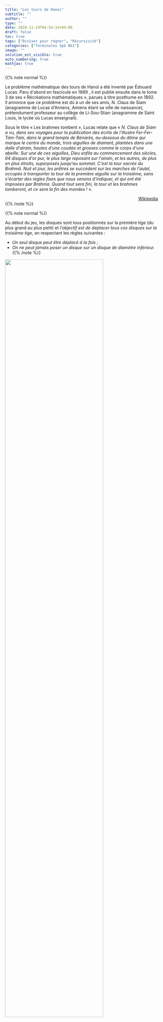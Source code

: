 ```yaml
---
title: "Les tours de Hanoï"
subtitle: ""
author: ""
type: ""
date: 2020-11-24T04:54:14+04:00
draft: false
toc: true
tags: ["Diviser pour régner", "Récursivité"]
categories: ["Terminales Spé NSI"]
image: ""
solution_est_visible: true
auto_numbering: true
mathjax: true
---
```



{{% note normal %}}

Le problème mathématique des tours de Hanoï a été inventé par Édouard Lucas. Paru d'abord en fascicule en 1889 , il est publié ensuite dans le tome 3 de ses «&nbsp;Récréations mathématiques&nbsp;», parues à titre posthume en 1892. Il annonce que ce problème est dû à un de ses amis, N. Claus de Siam (anagramme de Lucas d'Amiens, Amiens étant sa ville de naissance), prétendument professeur au collège de Li-Sou-Stian (anagramme de Saint Louis, le lycée où Lucas enseignait).

Sous le titre «&nbsp;Les brahmes tombent&nbsp;», Lucas relate que «&nbsp;*N. Claus de Siam a vu, dans ses voyages pour la publication des écrits de l'illustre Fer-Fer-Tam-Tam, dans le grand temple de Bénarès, au-dessous du dôme qui marque le centre du monde, trois aiguilles de diamant, plantées dans une dalle d'airain, hautes d'une coudée et grosses comme le corps d'une abeille.* *Sur une de ces aiguilles, Dieu enfila au commencement des siècles, 64 disques d'or pur, le plus large reposant sur l'airain, et les autres, de plus en plus étroits, superposés jusqu'au sommet. C'est la tour sacrée du Brahmâ.* *Nuit et jour, les prêtres se succèdent sur les marches de l'autel, occupés à transporter la tour de la première aiguille sur la troisième, sans s'écarter des règles fixes que nous venons d'indiquer, et qui ont été imposées par Brahma.* *Quand tout sera fini, la tour et les brahmes tomberont, et ce sera la fin des mondes&nbsp;!*&nbsp;».

<div style="text-align: right;">
<a href="https://fr.wikipedia.org/wiki/Tours_de_Hanoï" target="_blank">Wikipedia</a>
</div>
{{% /note %}}

{{% note normal %}}

Au début du jeu, les disques sont tous positionnés sur la première tige (du plus grand au plus petit) et *l’objectif est de déplacer tous ces disques sur la troisième tige*, en respectant les règles suivantes :

- *Un seul disque peut être déplacé à la fois ;*
- *On ne peut jamais poser un disque sur un disque de diamètre inférieur.*
{{% /note %}}

<img src="/terminales-nsi/chap-10/chap-10-3-1.png" alt="" width="80%" />

1. Numéroter chaque disque pour un empilement à 4 disques et écrire l'enchaînement des étapes nécessaires à la réalisation de la tâche.

2. Faire émerger le raisonnement récursif qui permet de résoudre le problème.
{{% solution "Réponse" %}}
Pour pouvoir déplacer le dernier disque (celui du dessous), il est nécessaire de déplacer les $n − 1$ disques qui le couvrent sur la tige centrale. Une fois ces déplacements effectués, on peut le déplacer sur la troisième tige. Il reste alors à déplacer les $n − 1$ autres disques vers la troisième tige.

<img src="/terminales-nsi/chap-10/chap-10-3-2.png" alt="" width="" />

{{% /solution %}}

3. Écrire le code de la fonction dont la spécification est

```python
def hanoi(n: int, debut: int = 1, milieu: int = 2, fin: int = 3) -> None:
    """
    Fonction qui déplace récursivement les disques selon les règles des tours de Hanoï. 
    """
```

Tester cette fonction.

{{% solution "Aide" %}}

{{% note normal %}}

L'algorithme est le suivant :

- Si le nombre de disques est égal à 0, afficher "Aucun disque à déplacer"&nbsp;;
- Si le nombre de disques est égal à 1, déplacer directement le disque du piquet $A$ au piquet $C$&nbsp;;
- Si le nombre de disques est supérieur ou égal à 2, enchaîner les étapes suivante :
  - Déplacer $n-1$ disques du piquet $A$ jusqu'au piquet $B$&nbsp;;
  - Déplacer le disque qui reste du piquet $A$ au piquet $C$&nbsp;;
  - Déplacer $n-1$ disques du piquet $B$ au piquet $C$.

{{% /note %}}

{{% /solution %}}

4. Indiquer tous les appels de fonctions et toutes les instructions exécutées pour $n=3$.
{{% solution "Réponse" %}}

- `hanoi(3, "A", "B", "C")`
  - `hanoi(2, "A", "C", "B")`
    - `hanoi(1, "A", "B", "C")`
      - `hanoi(0, "A", "C", "B")`
      - Affichage : 1 de A à C
      - `hanoi(0, "B", "A", "C")`
    - Affichage : 2 de A à B
    - `hanoi(1, "C", "A", "B")`
      - `hanoi(0, "C", "B", "A")`
      - Affichage : 1 de C à B
      - `hanoi(0, "A", "C", "B")`
  - Affichage : 3 de A à C
  - `hanoi(2, "B", "A", "C")`
    - `hanoi(1, "B", "C", "A")`
      - `hanoi(0, "B", "A", "C")`
      - Affichage : 1 de B à A
      - `hanoi(0, "C", "B", "A")`
    - Affichage : 2 de B à C
    - `hanoi(1, "A", "B", "C")`
      - `hanoi(0, "A", "C", "B")`
      - Affichage : 1 de A vers C
      - `hanoi(0, "B", "A", "C")`

{{% /solution %}}

5. Quelle est la complexité de la fonction ?
{{% solution "Réponse" %}}

#### Récurrence

Si on note $x_n$ le nombre de mouvement pour déplacer $n$ disques, on obtient la relation de récurrence :
$$
\begin{aligned}
    x_0 &= 0\cr
    x_n &= 2 x_{n-1} + 1 \text{ si } n \ge 1\cr
\end{aligned}

$$

ce qui donne
$$
    x_n = 2^n - 1
$$

La complexité est en $O(2^n)$.

{{% /solution %}}

- {{< remote "Accès au corrigé" "https://replit.com/@dlatreyte/hanoi" >}}
